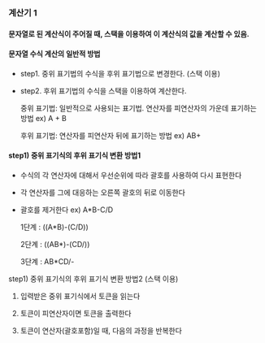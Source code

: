 ﻿### 계산기 1
#### 문자열로 된 계산식이 주어질 때, 스택을 이용하여 이 계산식의 값을 계산할 수 있음.

#### 문자열 수식 계산의 일반적 방법

* step1. 중위 표기법의 수식을 후위 표기법으로 변경한다. (스택 이용)
* step2. 후위 표기법의 수식을 스택을 이용하여 계산한다.

  중위 표기법: 일반적으로 사용되는 표기법. 연산자를 피연산자의 가운데 표기하는 방법 ex) A + B

  후위 표기법: 연산자를 피연산자 뒤에 표기하는 방법 ex) AB+

#### step1) 중위 표기식의 후위 표기식 변환 방법1

* 수식의 각 연산자에 대해서 우선순위에 따라 괄호를 사용하여 다시 표현한다
* 각 연산자를 그에 대응하는 오른쪽 괄호의 뒤로 이동한다
* 괄호를 제거한다
  ex) A*B-C/D

  1단계 : ((A*B)-(C/D))

  2단계 : ((AB*)-(CD/))

  3단계 : AB*CD/-

step1) 중위 표기식의 후위 표기식 변환 방법2 (스택 이용)

1. 입력받은 중위 표기식에서 토큰을 읽는다

2. 토큰이 피연산자이면 토큰을 출력한다

3. 토큰이 연산자(괄호포함)일 때, 다음의 과정을 반복한다